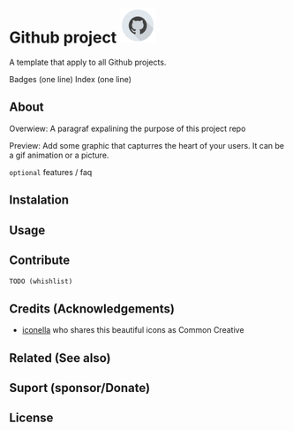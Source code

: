 # Github project [![icon](docs/assets/github-project-icon.png)](docs/assets/github-project-icon.png)

A template that apply to all Github projects.

Badges (one line)
Index (one line)

## About 

Overwiew: A paragraf expalining the purpose of this project repo

Preview: Add some graphic that capturres the heart of your users. It can be a gif animation or a picture.
	
`optional` features / faq
 
## Instalation

## Usage

## Contribute
	TODO (whishlist)

## Credits (Acknowledgements)

- [iconella](https://www.iconfinder.com/iconella) who shares this beautiful icons as Common Creative

## Related (See also)

## Suport (sponsor/Donate)

## License
